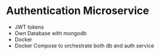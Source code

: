 # Authentication Microservice

- JWT tokens
- Own Database with mongodb
- Docker
- Docker Compose to orchestrate both db and auth service
